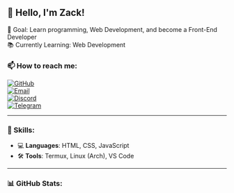 ## 👋 Hello, I'm Zack!

🎯 Goal: Learn programming, Web Development, and become a Front-End Developer  
📚 Currently Learning: Web Development  

### 📫 How to reach me:  
[![GitHub](https://img.shields.io/badge/GitHub-000?style=for-the-badge&logo=github)](https://github.com/Zack00119)  
[![Email](https://img.shields.io/badge/Email-D14836?style=for-the-badge&logo=gmail&logoColor=white)](mailto:iamzack59@gmail.com)  
[![Discord](https://img.shields.io/badge/Discord-5865F2?style=for-the-badge&logo=discord&logoColor=white)](https://discord.com/users/zack_0184)  
[![Telegram](https://img.shields.io/badge/Telegram-26A5E4?style=for-the-badge&logo=telegram&logoColor=white)](https://t.me/iamzack59)  

---

### 🚀 Skills:

- 💻 **Languages**: HTML, CSS, JavaScript  
- 🛠 **Tools**: Termux, Linux (Arch), VS Code  

---

### 📊 GitHub Stats:



